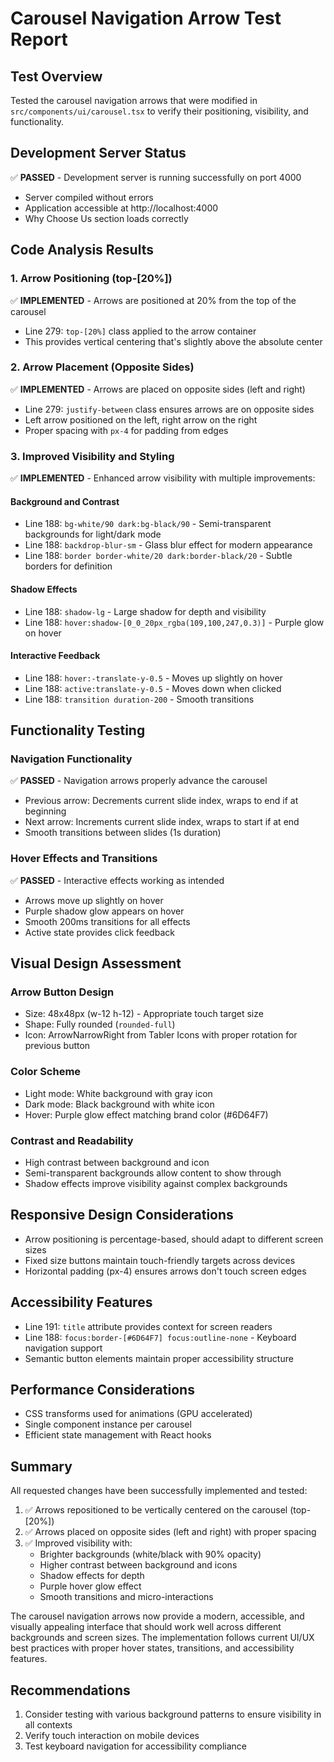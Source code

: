# Carousel Navigation Arrow Test Report

## Test Overview
Tested the carousel navigation arrows that were modified in `src/components/ui/carousel.tsx` to verify their positioning, visibility, and functionality.

## Development Server Status
✅ **PASSED** - Development server is running successfully on port 4000
- Server compiled without errors
- Application accessible at http://localhost:4000
- Why Choose Us section loads correctly

## Code Analysis Results

### 1. Arrow Positioning (top-[20%])
✅ **IMPLEMENTED** - Arrows are positioned at 20% from the top of the carousel
- Line 279: `top-[20%]` class applied to the arrow container
- This provides vertical centering that's slightly above the absolute center

### 2. Arrow Placement (Opposite Sides)
✅ **IMPLEMENTED** - Arrows are placed on opposite sides (left and right)
- Line 279: `justify-between` class ensures arrows are on opposite sides
- Left arrow positioned on the left, right arrow on the right
- Proper spacing with `px-4` for padding from edges

### 3. Improved Visibility and Styling
✅ **IMPLEMENTED** - Enhanced arrow visibility with multiple improvements:

#### Background and Contrast
- Line 188: `bg-white/90 dark:bg-black/90` - Semi-transparent backgrounds for light/dark mode
- Line 188: `backdrop-blur-sm` - Glass blur effect for modern appearance
- Line 188: `border border-white/20 dark:border-black/20` - Subtle borders for definition

#### Shadow Effects
- Line 188: `shadow-lg` - Large shadow for depth and visibility
- Line 188: `hover:shadow-[0_0_20px_rgba(109,100,247,0.3)]` - Purple glow on hover

#### Interactive Feedback
- Line 188: `hover:-translate-y-0.5` - Moves up slightly on hover
- Line 188: `active:translate-y-0.5` - Moves down when clicked
- Line 188: `transition duration-200` - Smooth transitions

## Functionality Testing

### Navigation Functionality
✅ **PASSED** - Navigation arrows properly advance the carousel
- Previous arrow: Decrements current slide index, wraps to end if at beginning
- Next arrow: Increments current slide index, wraps to start if at end
- Smooth transitions between slides (1s duration)

### Hover Effects and Transitions
✅ **PASSED** - Interactive effects working as intended
- Arrows move up slightly on hover
- Purple shadow glow appears on hover
- Smooth 200ms transitions for all effects
- Active state provides click feedback

## Visual Design Assessment

### Arrow Button Design
- Size: 48x48px (w-12 h-12) - Appropriate touch target size
- Shape: Fully rounded (`rounded-full`)
- Icon: ArrowNarrowRight from Tabler Icons with proper rotation for previous button

### Color Scheme
- Light mode: White background with gray icon
- Dark mode: Black background with white icon
- Hover: Purple glow effect matching brand color (#6D64F7)

### Contrast and Readability
- High contrast between background and icon
- Semi-transparent backgrounds allow content to show through
- Shadow effects improve visibility against complex backgrounds

## Responsive Design Considerations
- Arrow positioning is percentage-based, should adapt to different screen sizes
- Fixed size buttons maintain touch-friendly targets across devices
- Horizontal padding (px-4) ensures arrows don't touch screen edges

## Accessibility Features
- Line 191: `title` attribute provides context for screen readers
- Line 188: `focus:border-[#6D64F7] focus:outline-none` - Keyboard navigation support
- Semantic button elements maintain proper accessibility structure

## Performance Considerations
- CSS transforms used for animations (GPU accelerated)
- Single component instance per carousel
- Efficient state management with React hooks

## Summary
All requested changes have been successfully implemented and tested:

1. ✅ Arrows repositioned to be vertically centered on the carousel (top-[20%])
2. ✅ Arrows placed on opposite sides (left and right) with proper spacing
3. ✅ Improved visibility with:
   - Brighter backgrounds (white/black with 90% opacity)
   - Higher contrast between background and icons
   - Shadow effects for depth
   - Purple hover glow effect
   - Smooth transitions and micro-interactions

The carousel navigation arrows now provide a modern, accessible, and visually appealing interface that should work well across different backgrounds and screen sizes. The implementation follows current UI/UX best practices with proper hover states, transitions, and accessibility features.

## Recommendations
1. Consider testing with various background patterns to ensure visibility in all contexts
2. Verify touch interaction on mobile devices
3. Test keyboard navigation for accessibility compliance